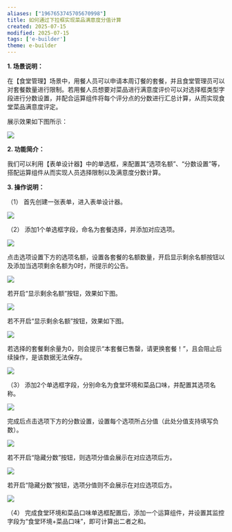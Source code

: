 ```yaml
---
aliases: ["1967653745705670998"]
title: 如何通过下拉框实现菜品满意度分值计算
created: 2025-07-15
modified: 2025-07-15
tags: ['e-builder']
theme: e-builder
---
```


**1. 场景说明：**

在【食堂管理】场景中，用餐人员可以申请本周订餐的套餐，并且食堂管理员可以对套餐数量进行限制。若用餐人员想要对菜品进行满意度评价可以对选择框类型字段进行分数设置，并配合运算组件将每个评分点的分数进行汇总计算，从而实现食堂菜品满意度评定。

展示效果如下图所示：

![](https://myhelpdoc.oss-cn-heyuan.aliyuncs.com/mdimages/b39b17747349a37a5826223643e3eff5.jpg)

**2. 功能简介：**

我们可以利用【表单设计器】中的单选框，来配置其“选项名额”、“分数设置”等，搭配运算组件从而实现人员选择限制以及满意度分数计算。

**3. 操作说明：**

（1） 首先创建一张表单，进入表单设计器。

![](https://myhelpdoc.oss-cn-heyuan.aliyuncs.com/mdimages/cbf5131ac882b3f2c66ffb252c04c9f9.jpg)

（2） 添加1个单选框字段，命名为套餐选择，并添加对应选项。

![](https://myhelpdoc.oss-cn-heyuan.aliyuncs.com/mdimages/9b98f887bdaea2b9201b1959f5a65002.jpg)

点击选项设置下方的选项名额，设置各套餐的名额数量，开启显示剩余名额按钮以及添加当选项剩余名额为0时，所提示的公告。

![](https://myhelpdoc.oss-cn-heyuan.aliyuncs.com/mdimages/9fcb52e473eaeea2ae8b54e82bc639f2.jpg)

若开启“显示剩余名额”按钮，效果如下图。

![](https://myhelpdoc.oss-cn-heyuan.aliyuncs.com/mdimages/ab4b4cfd45aed1092e1f775b749fa605.jpg)

若不开启“显示剩余名额”按钮，效果如下图。

![](https://myhelpdoc.oss-cn-heyuan.aliyuncs.com/mdimages/554d3544d61a37f713fd9a4f96a781c5.jpg)

若选择的套餐剩余量为0，则会提示“本套餐已售罄，请更换套餐！”，且会阻止后续操作，是该数据无法保存。

![](https://myhelpdoc.oss-cn-heyuan.aliyuncs.com/mdimages/7d2ab836c7f78ad19a3a167ab9906462.jpg)

（3） 添加2个单选框字段，分别命名为食堂环境和菜品口味，并配置其选项名称。

![](https://myhelpdoc.oss-cn-heyuan.aliyuncs.com/mdimages/f4a5c75102693965357e9dbc16b22160.jpg)

完成后点击选项下方的分数设置，设置每个选项所占分值（此处分值支持填写负数）。

![](https://myhelpdoc.oss-cn-heyuan.aliyuncs.com/mdimages/19332757447ca9e73697b1798d68fc2a.jpg)

若不开启“隐藏分数”按钮，则选项分值会展示在对应选项后方。

![](https://myhelpdoc.oss-cn-heyuan.aliyuncs.com/mdimages/b3ed2b5770748f84112e9774ea9d469a.jpg)

若开启“隐藏分数”按钮，选项分值则不会展示在对应选项后方。

![](https://myhelpdoc.oss-cn-heyuan.aliyuncs.com/mdimages/147555504108972acb4a44edee01c012.jpg)

（4） 完成食堂环境和菜品口味单选框配置后，添加一个运算组件，并设置其监控字段为“食堂环境+菜品口味”，即可计算出二者之和。

